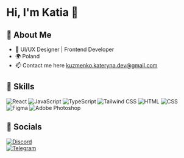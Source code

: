 # Hi, I'm Katia 👋

## 🚀 About Me
- 🎨 UI/UX Designer | Frontend Developer  
- 🌍 Poland
- 📫 Contact me here kuzmenko.kateryna.dev@gmail.com

## 📌 Skills
![React](https://img.shields.io/badge/React-20232A?style=for-the-badge&logo=react)
![JavaScript](https://img.shields.io/badge/JavaScript-F7DF1E?style=for-the-badge&logo=javascript&logoColor=black)
![TypeScript](https://img.shields.io/badge/TypeScript-3178C6?style=for-the-badge&logo=typescript&logoColor=white)
![Tailwind CSS](https://img.shields.io/badge/Tailwind%20CSS-38B2AC?style=for-the-badge&logo=tailwind-css&logoColor=white)
![HTML](https://img.shields.io/badge/HTML-E34F26?style=for-the-badge&logo=html5&logoColor=white)
![CSS](https://img.shields.io/badge/CSS-1572B6?style=for-the-badge&logo=css3&logoColor=white)
![Figma](https://img.shields.io/badge/Figma-1E1E1E?style=for-the-badge&logo=figma)
![Adobe Photoshop](https://img.shields.io/badge/Photoshop-31A8FF?style=for-the-badge&logo=adobe-photoshop&logoColor=white)


## 📱 Socials
[![Discord](https://img.shields.io/badge/Discord-5865F2?style=for-the-badge&logo=discord&logoColor=white)](https://discord.com/users/katia_kuzmenko)  
[![Telegram](https://img.shields.io/badge/Telegram-26A5E4?style=for-the-badge&logo=telegram&logoColor=white)](https://t.me/kitkaatyaa) 
